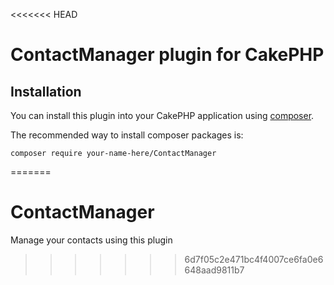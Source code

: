 <<<<<<< HEAD
# ContactManager plugin for CakePHP

## Installation

You can install this plugin into your CakePHP application using [composer](http://getcomposer.org).

The recommended way to install composer packages is:

```
composer require your-name-here/ContactManager
```
=======
# ContactManager
Manage your contacts using this plugin
>>>>>>> 6d7f05c2e471bc4f4007ce6fa0e6648aad9811b7
